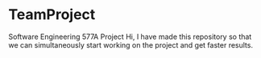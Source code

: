 # TeamProject
Software Engineering 577A Project 
Hi,
I have made this repository so that we can simultaneously start working on the project and get faster results.
